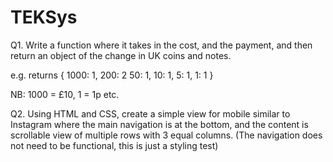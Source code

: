 # TEKSys
Q1.
Write a function where it takes in the cost, and the payment, and then return an object of the change in UK coins and notes.

e.g.  returns
{
1000: 1,
200: 2
50: 1,
10: 1,
5: 1,
1: 1
}

NB: 1000 = £10, 1 = 1p etc.

Q2.
Using HTML and CSS, create a simple view for mobile similar to Instagram where the main navigation is at the bottom, and the content is scrollable view of multiple rows with 3 equal columns. (The navigation does not need to be functional, this is just a styling test)
